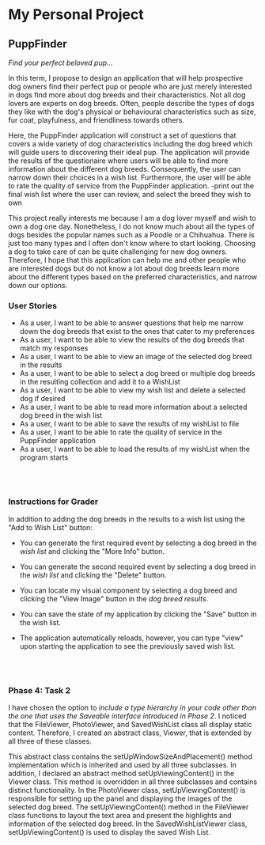 # My Personal Project

## PuppFinder

*Find your perfect beloved pup...*

In this term, I propose to design an application that will help prospective dog owners 
find their perfect pup or people who are just merely interested in dogs find more about 
dog breeds and their characteristics. Not all dog lovers are experts on dog breeds. 
Often, people describe the types of dogs they like with the dog's physical or 
behavioural characteristics such as size, fur coat, playfulness, and friendliness towards others. 

Here, the PuppFinder application will construct a set of questions that covers a wide variety of dog characteristics 
including the dog breed which will guide users to discovering their ideal pup. The application 
will provide the results of the questionaire where users will be able to find more information
about the different dog breeds. Consequently, the user can narrow down their choices in a wish list.
Furthermore, the user will be able to rate the quality of service from the PuppFinder application.
-print out the final wish list where the user can review, and select the breed they wish to own

This project really interests me because I am a dog lover myself and wish to own a dog 
one day. Nonetheless, I do not know much about all the types of dogs besides the popular
names such as a Poodle or a Chihuahua. There is just too many types and I often don't know where 
to start looking. Choosing a dog to take care of can be quite challenging for new dog owners.
Therefore, I hope that this application can help me and other people 
who are interested dogs but do not know a lot about dog breeds learn more about the different types based on the
preferred characteristics, and narrow down our options.  


<h3>User Stories</h3>

- As a user, I want to be able to answer questions that help me narrow down the dog breeds that exist to the ones that cater to my preferences
- As a user, I want to be able to view the results of the dog breeds that match my responses
- As a user, I want to be able to view an image of the selected dog breed in the results
- As a user, I want to be able to select a dog breed or multiple dog breeds in the resulting collection and add it to a WishList
- As a user, I want to be able to view my wish list and delete a selected dog if desired
- As a user, I want to be able to read more information about a selected dog breed in the wish list
- As a user, I want to be able to save the results of my wishList to file
- As a user, I want to be able to rate the quality of service in the PuppFinder application
- As a user, I want to be able to load the results of my wishList when the program starts

<br>
<br>

<h3> Instructions for Grader </h3>

In addition to adding the dog breeds in the results to a wish list using the "Add to Wish List" button:

- You can generate the first required event by selecting a dog breed in the *wish list* and clicking the "More Info" button.

- You can generate the second required event by selecting a dog breed in the *wish list* and clicking the "Delete" button.

- You can locate my visual component by selecting a dog breed and clicking the "View Image" button in the *dog breed results*.

- You can save the state of my application by clicking the "Save" button in the wish list. 

- The application automatically reloads, however, you can type "view" upon starting the application to see the previously saved 
wish list.

<br>
<br>

<h3> Phase 4: Task 2 </h3>

I have chosen the option to *include a type hierarchy in your code other than the one that uses the Saveable interface
introduced in Phase 2*. I noticed that the FileViewer, PhotoViewer, and SavedWishList class all display static content. 
Therefore, I created an abstract class, Viewer, that is extended by all three of these classes.

This abstract class contains the  setUpWindowSizeAndPlacement() method implementation which is inherited and used by
all three subclasses. In addition, I declared an abstract method setUpViewingContent() in the Viewer class. This method is 
overridden in all three subclasses and contains distinct functionality. In the PhotoViewer class, setUpViewingContent() is 
responsible for setting up the panel and displaying the images of the selected dog breed. The 
setUpViewingContent() method in the FileViewer class functions to layout the text area and present the highlights and 
information of the selected dog breed. In the SavedWishListViewer class, setUpViewingContent() is used to display
the saved Wish List. 





 




